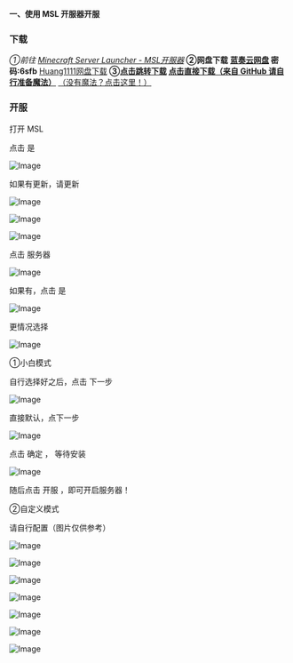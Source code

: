 **一、使用 MSL 开服器开服**

### 下载

*①前往 [Minecraft Server Launcher - MSL开服器](https://www.mslmc.cn/)*
**②网盘下载**
**[蓝奏云网盘](https://wway.lanzoue.com/b00wmbf2kj) 密码:6sfb**
[Huang1111网盘下载](https://pan.huang1111.cn/s/G85vgsW)
**③[点击跳转下载](https://github.com/KAIRUI20111207/KAIRUI20111207.github.io/releases/tag/%E6%88%91%E7%9A%84%E4%B8%96%E7%95%8C)
[点击直接下载（来自 GitHub 请自行准备魔法）](https://github.com/KAIRUI20111207/KAIRUI20111207.github.io/releases/download/%E6%88%91%E7%9A%84%E4%B8%96%E7%95%8C/MSLv3.6.4.5.exe)**
[（没有魔法？点击这里！）](https://home.skyxing.us.kg/post/mian-fei-de-VPN%E2%80%94%E2%80%94GreenHub.html)

### **开服**

打开 MSL

点击 是

![Image](https://github.com/user-attachments/assets/df946efb-b5e9-4339-8464-e7239b08ff2c)

如果有更新，请更新

![Image](https://github.com/user-attachments/assets/efe71bf0-6396-4073-8b51-59fa87a84722)

![Image](https://github.com/user-attachments/assets/90d629ae-27ea-47fb-aee3-b800d22e83e6)

![Image](https://github.com/user-attachments/assets/591bd45e-4a0a-4b0e-a834-10428c07b17e)

点击 服务器

![Image](https://github.com/user-attachments/assets/9b12816a-e7b9-4053-a593-d4c039f024cc)

如果有，点击 是

![Image](https://github.com/user-attachments/assets/fdb71137-a35c-47c6-9931-4517e4dcb409)

更情况选择

![Image](https://github.com/user-attachments/assets/e2126756-3943-459f-9e76-0b625fc4c7dd)

①小白模式

自行选择好之后，点击 下一步

![Image](https://github.com/user-attachments/assets/46e7a406-68da-4ec8-b304-eb4402b93977)

直接默认，点下一步

![Image](https://github.com/user-attachments/assets/1253dd52-4491-4abf-a9bc-0fe14713884e)

点击 确定 ， 等待安装

![Image](https://github.com/user-attachments/assets/b82a0fed-b711-451f-8a81-51b5430081f4)

随后点击 开服 ，即可开启服务器！

②自定义模式

请自行配置（图片仅供参考）

![Image](https://github.com/user-attachments/assets/c02b91d6-9b52-472c-998a-18832102bcc2)

![Image](https://github.com/user-attachments/assets/fa0f7a6d-f986-4584-abfe-5b77791f4391)

![Image](https://github.com/user-attachments/assets/a5028e10-6f9e-48db-988d-780183b0e26a)

![Image](https://github.com/user-attachments/assets/1e4c9acc-354d-4403-956c-0c55fcc931a0)

![Image](https://github.com/user-attachments/assets/caeccd05-7fc1-49f5-9c4d-f60b0360b04d)

![Image](https://github.com/user-attachments/assets/8708dd83-5159-4d15-8bd4-32db73841668)

![Image](https://github.com/user-attachments/assets/1ed7924b-b163-46eb-9ce7-eb57b1bb2945)
